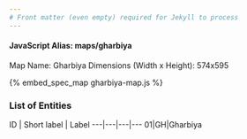 ```yaml
---
# Front matter (even empty) required for Jekyll to process
---
```


#### JavaScript Alias: maps/gharbiya

Map Name: Gharbiya
Dimensions (Width x Height): 574x595



{% embed_spec_map gharbiya-map.js %}

### List of Entities

ID | Short label | Label
---|---|---|---
01|GH|Gharbiya

